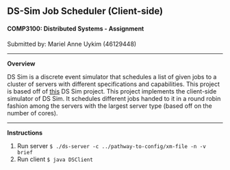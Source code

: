 ## **DS-Sim Job Scheduler (Client-side)**
#### COMP3100: Distributed Systems - Assignment 
Submitted by: Mariel Anne Uykim (46129448)

---
**Overview**

DS Sim is a discrete event simulator that schedules a list of given jobs to a cluster of servers with different specifications and capabilities. This project is based off of [this](https://github.com/distsys-MQ/ds-sim) DS Sim project. This project implements the client-side simulator of DS Sim. It schedules different jobs handed to it in a round robin fashion among the servers with the largest server type (based off on the number of cores).

---
**Instructions**

1. Run server `$ ./ds-server -c ../pathway-to-config/xm-file -n -v brief` 
2. Run client `$ java DSClient`




